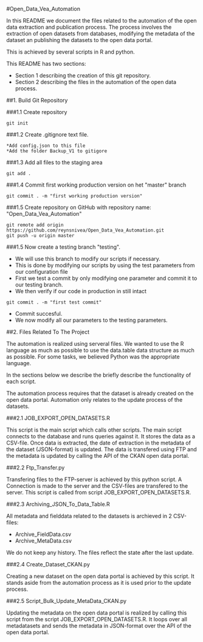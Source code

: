 #Open_Data_Vea_Automation

In this README we document the files related to the automation of the 
open data extraction and publication process. 
The process involves the extraction of open datasets from databases, modifying
the metadata of the dataset an publishing the datasets to the open data portal.

This is achieved by several scripts in R and python.

This README has two sections:

* Section 1 describing the creation of this git repository.
* Section 2 describing the files in the automation of the open data process.

##1. Build Git Repository

###1.1 Create repository

``` 
git init
```

###1.2 Create .gitignore text file.

	*Add config.json to this file
	*Add the folder Backup_V1 to gitigore

###1.3 Add all files to the staging area

```
git add .
```

###1.4 Commit first working production version on het "master" branch

```
git commit . -m "first working production version"
```

###1.5 Create repository on GitHub with repository name: "Open_Data_Vea_Automation"

```
git remote add origin https://github.com/reynsnivea/Open_Data_Vea_Automation.git
git push -u origin master
```

###1.5 Now create a testing branch "testing".
* We will use this branch to modify our scripts if necessary.
* This is done by modifying our scripts by using the test parameters from our configuration file
* First we test a commit by only modifying one parameter and commit it to our testing branch.
* We then verify if our code in production in still intact

```
git commit . -m "first test commit"
```

* Commit succesful.
* We now modify all our parameters to the testing parameters.

##2. Files Related To The Project

The automation is realized using serveral files.
We wanted to use the R language as much as possible to use the data.table 
data structure as much as possible. 
For some tasks, we believed Python was the appropriate language.

In the sections below we describe the briefly describe the functionality of each 
script.

The automation process requires that the dataset is already created on the open
data portal. Automation only relates to the update process of the datasets. 

###2.1 JOB_EXPORT_OPEN_DATASETS.R

This script is the main script which calls other scripts.
The main script connects to the database and runs queries against it.
It stores the data as a CSV-file. Once data is extracted, the date of extraction
in the metadata of the dataset (JSON-format) is updated. 
The data is transfered using FTP and the metadata is updated by calling the API
of the CKAN open data portal.

###2.2 Ftp_Transfer.py

Transfering files to the FTP-server is achieved by this python script.
A Connection is made to the server and the CSV-files are transfered to the 
server. This script is called from script JOB_EXPORT_OPEN_DATASETS.R.

###2.3 Archiving_JSON_To_Data_Table.R

All metadata and fielddata related to the datasets is archieved in 2 CSV-files:

* Archive_FieldData.csv
* Archive_MetaData.csv

We do not keep any history. The files reflect the state after the last update.

###2.4 Create_Dataset_CKAN.py

Creating a new dataset on the open data portal is achieved by this script. 
It stands aside from the automation process as it is used prior to the 
update process.

###2.5 Script_Bulk_Update_MetaData_CKAN.py

Updating the metadata on the open data portal is realized by calling this script 
from the script JOB_EXPORT_OPEN_DATASETS.R.
It loops over all metadatasets and sends the metadata in JSON-format over the
API of the open data portal.



